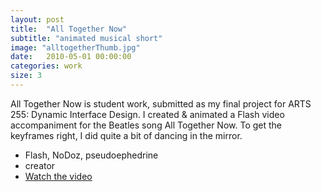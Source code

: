 ```yaml
---
layout: post
title:  "All Together Now"
subtitle: "animated musical short"
image: "alltogetherThumb.jpg"
date:   2010-05-01 00:00:00
categories: work
size: 3
---
```


All Together Now is student work, submitted as my final project for ARTS 255: Dynamic Interface Design. I created & animated a Flash video accompaniment for the Beatles song All Together Now. To get the keyframes right, I did quite a bit of dancing in the mirror.

<ul class="workMeta">
    <li class="builtWith">Flash, NoDoz, pseudoephedrine</li>
    <li class="role">creator</li>
    <li class="video"><a href="http://vimeo.com/86428377" target="_blank">Watch the video</a></li>
</ul>
